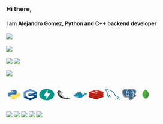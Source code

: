 ### Hi there, 
#### I am Alejandro Gomez, Python and C++ backend developer

<!--
**xandross389/xandross389** is a ✨ _special_ ✨ repository because its `README.md` (this file) appears on your GitHub profile.

Here are some ideas to get you started:

- 🔭 I’m currently working on ...
- 🌱 I’m currently learning ...
- 👯 I’m looking to collaborate on ...
- 🤔 I’m looking for help with ...
- 💬 Ask me about ...
- 📫 How to reach me: ...
- 😄 Pronouns: ...
- ⚡ Fun fact: ...
-->
![](https://github-profile-summary-cards.vercel.app/api/cards/profile-details?username=xandross389&theme=nord_bright)

<div>
<picture>
<source 
  srcset="https://github-readme-stats.vercel.app/api?username=xandross389&show_icons=true&theme=nord_bright
  media="(prefers-color-scheme: dark)"
/>
<source
  srcset="https://github-readme-stats.vercel.app/api?username=xandross389&show_icons=true"
  media="(prefers-color-scheme: light), (prefers-color-scheme: no-preference)"
/>
<img src="https://github-readme-stats.vercel.app/api?username=xandross389&show_icons=true" />
</picture>

</div>

![](https://github-profile-summary-cards.vercel.app/api/cards/repos-per-language?username=xandross389&theme=nord_bright)
![](https://github-profile-summary-cards.vercel.app/api/cards/most-commit-language?username=xandross389&theme=nord_bright)
<!-- ![](https://github-profile-summary-cards.vercel.app/api/cards/stats?username=xandross389&theme=nord_bright) -->
![](https://github-profile-summary-cards.vercel.app/api/cards/productive-time?username=xandross389&theme=nord_bright)
<!-- [![Top Langs](https://github-readme-stats.vercel.app/api/top-langs/?username=xandross389&layout=compact)](https://github.com/xandross389/github-readme-stats) -->



<div style="display: inline_block"><br>
  <img align="center" alt="Xandross-Python" height="30" width="40" src="https://github.com/devicons/devicon/blob/master/icons/python/python-original.svg">  
  <img align="center" alt="Xandross-C++" height="30" width="40" src="https://github.com/devicons/devicon/blob/master/icons/cplusplus/cplusplus-original.svg">
  <!--<img align="center" alt="Xandross-VSCode" height="30" width="40" src="https://raw.githubusercontent.com/devicons/devicon/master/icons/vscode/vscode-original.svg"> -->
  
  <img align="center" alt="Xandross-FastAPI" height="30" width="40" src="https://raw.githubusercontent.com/devicons/devicon/master/icons/fastapi/fastapi-original.svg">
  <img align="center" alt="Xandross-Flask" height="30" width="40" src="https://github.com/devicons/devicon/blob/master/icons/flask/flask-original.svg">   
  
  <img align="center" alt="Xandross-Docker" height="30" width="40" src="https://raw.githubusercontent.com/devicons/devicon/master/icons/docker/docker-original.svg"> 
  <img align="center" alt="Xandross-Redis" height="30" width="40" src="https://raw.githubusercontent.com/devicons/devicon/master/icons/redis/redis-original.svg">
   <img align="center" alt="Xandross-MySQL" height="30" width="40" src="https://raw.githubusercontent.com/devicons/devicon/master/icons/mysql/mysql-original.svg">
  <img align="center" alt="Xandross-PostgreSQL" height="30" width="40" src="https://raw.githubusercontent.com/devicons/devicon/master/icons/postgresql/postgresql-original.svg">
  <img align="center" alt="Xandross-MongoDB" height="30" width="40" src="https://raw.githubusercontent.com/devicons/devicon/master/icons/mongodb/mongodb-original.svg">  
  
  
  <!--
<img align="center" alt="Xandross-DJango" height="30" width="40" src="https://raw.githubusercontent.com/devicons/devicon/master/icons/django/django-plain-wordmark.svg">   
  <img align="center" alt="Xandross-Bash" height="30" width="40" src="https://raw.githubusercontent.com/devicons/devicon/master/icons/bash/bash-plain.svg">  
  <img align="center" alt="Xandross-Debian" height="30" width="40" src="https://raw.githubusercontent.com/devicons/devicon/master/icons/debian/debian-original.svg">  
  <img align="center" alt="Xandross-Linux" height="30" width="40" src="https://raw.githubusercontent.com/devicons/devicon/master/icons/linux/linux-original.svg"> 
-->
  
</div>
  
  ##
 
<div>
  <a href="https://www.linkedin.com/in/alejandro-gomez-jimenez" target="_blank"><img src="https://img.shields.io/badge/-LinkedIn-%230077B5?style=for-the-badge&logo=linkedin&logoColor=white" target="_blank"></a> 
  <a href="https://t.me/XandrOSS389" target="_blank"><img src="https://img.shields.io/badge/Telegram-2CA5E0?style=for-the-badge&logo=telegram&logoColor=white" target="_blank"></a> 
  <a href="https://wa.me/5354389534" target="_blank"><img src="https://img.shields.io/badge/WhatsApp-25D366?style=for-the-badge&logo=whatsapp&logoColor=white" target="_blank"></a>
  <a href="https://wa.me/5354389534" target="_blank"><img src="https://img.shields.io/badge/Signal-%23039BE5.svg?&style=for-the-badge&logo=Signal&logoColor=white" target="_blank"></a>
  <a href = "mailto:xandross389@gmail.com"><img src="https://img.shields.io/badge/-Gmail-%23333?style=for-the-badge&logo=gmail&logoColor=white" target="_blank"></a>  
</div>
